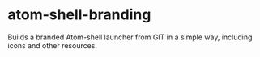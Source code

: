 # atom-shell-branding
Builds a branded Atom-shell launcher from GIT in a simple way, including icons and other resources.

